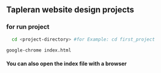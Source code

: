 
## Tapleran website design projects

### for run project
```bash
  cd <project-directory> #for Example: cd first_project
```
```bash
google-chrome index.html
```
#### You can also open the index file with a browser
